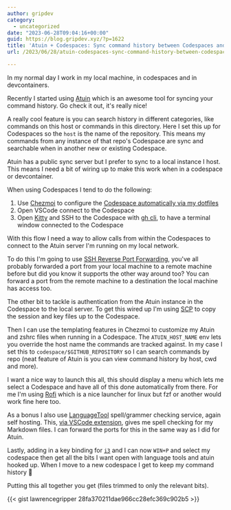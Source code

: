 ```yaml
---
author: gripdev
category:
  - uncategorized
date: "2023-06-28T09:04:16+00:00"
guid: https://blog.gripdev.xyz/?p=1622
title: 'Atuin + Codespaces: Sync command history between Codespaces and local'
url: /2023/06/28/atuin-codespaces-sync-command-history-between-codespaces-and-local/

---
```

In my normal day I work in my local machine, in codespaces and in devcontainers.

Recently I started using [Atuin](https://atuin.sh/) which is an awesome tool for syncing your command history. Go check it out, it's really nice!

A really cool feature is you can search history in different categories, like commands on this host or commands in this directory. Here I set this up for Codespaces so the `host` is the name of the repository. This means my commands from any instance of that repo's Codespace are sync and searchable when in another new or existing Codespace.

Atuin has a public sync server but I prefer to sync to a local instance I host. This means I need a bit of wiring up to make this work when in a codespace or devcontainer.

When using Codespaces I tend to do the following:

1. Use [Chezmoi](https://www.chezmoi.io/) to configure the [Codespace automatically via my dotfiles](https://docs.github.com/en/codespaces/customizing-your-codespace/personalizing-github-codespaces-for-your-account#dotfiles)
1. Open VSCode connect to the Codespace
1. Open [Kitty](https://sw.kovidgoyal.net/kitty/) and SSH to the Codespace with [gh cli](https://cli.github.com/), to have a terminal window connected to the Codespace

With this flow I need a way to allow calls from within the Codespaces to connect to the Atuin server I'm running on my local network.

To do this I'm going to use [SSH Reverse Port Forwarding](https://blog.devolutions.net/2017/03/what-is-reverse-ssh-port-forwarding/), you've all probably forwarded a port from your local machine to a remote machine before but did you know it supports the other way around too? You can forward a port from the remote machine to a destination the local machine has access too.

The other bit to tackle is authentication from the Atuin instance in the Codespace to the local server. To get this wired up I'm using [SCP](https://linux.die.net/man/1/scp) to copy the session and key files up to the Codespace.

Then I can use the templating features in Chezmoi to customize my Atuin and zshrc files when running in a Codespace. The `ATUIN_HOST_NAME` env lets you override the host name the commands are tracked against. In my case I set this to `codespace/$GITHUB_REPOSITORY` so I can search commands by repo (neat feature of Atuin is you can view command history by host, cwd and more).

I want a nice way to launch this all, this should display a menu which lets me select a Codespace and have all of this done automatically from there. For me I'm using [Rofi](https://github.com/davatorium/rofi) which is a nice launcher for linux but fzf or another would work fine here too.

As a bonus I also use [LanguageTool](https://dev.languagetool.org/http-server) spell/grammer checking service, again self hosting. This, [via VSCode extension](https://github.com/davidlday/vscode-languagetool-linter), gives me spell checking for my Markdown files. I can forward the ports for this in the same way as I did for Atuin.

Lastly, adding in a key binding for [`i3`](https://i3wm.org/) and I can now `WIN+P` and select my codespace then get all the bits I want open with language tools and atuin hooked up. When I move to a new codespace I get to keep my command history 🎉

Putting this all together you get (files trimmed to only the relevant bits).

{{< gist lawrencegripper 28fa370211dae966cc28efc369c902b5 >}}
